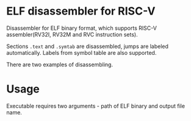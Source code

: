 # ELF disassembler for RISC-V
Disassembler for ELF binary format, which supports RISC-V assembler(RV32I, RV32M and RVC instruction sets).

Sections `.text` and `.symtab` are disassembled, jumps are labeled automatically. 
Labels from symbol table are also supported.

There are two examples of disassembling.

# Usage
Executable requires two arguments - path of ELF binary and output file name.